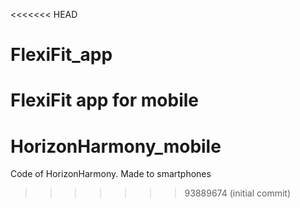 <<<<<<< HEAD
# FlexiFit_app
FlexiFit app for mobile
=======
# HorizonHarmony_mobile
Code of HorizonHarmony. Made to smartphones
>>>>>>> 93889674 (initial commit)
